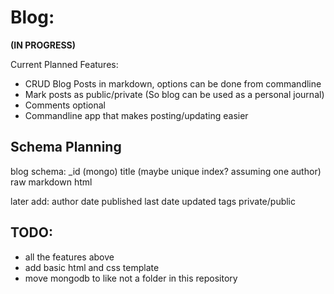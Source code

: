 # Blog:

**(IN PROGRESS)**

Current Planned Features:

* CRUD Blog Posts in markdown, options can be done from commandline
* Mark posts as public/private (So blog can be used as a personal journal)
* Comments optional
* Commandline app that makes posting/updating easier

## Schema Planning

blog schema:
_id (mongo)
title (maybe unique index? assuming one author)
raw markdown
html

later add:
author
date published
last date updated
tags
private/public

## TODO: 
* all the features above
* add basic html and css template
* move mongodb to like not a folder in this repository
